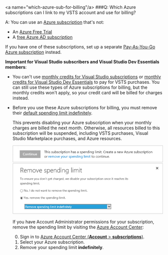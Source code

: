 

<a name="which-azure-sub-for-billing"/a>
###Q: Which Azure subscriptions can I link to my VSTS account and use for billing?

A: You can use an [Azure subscription](https://azure.microsoft.com/en-us/pricing/purchase-options/) 
that's not:

*	An [Azure Free Trial](https://azure.microsoft.com/en-us/offers/ms-azr-0044p/)
*	A [free Azure AD subscription](https://technet.microsoft.com/library/dn832618.aspx)

If you have one of these subscriptions, set up a separate 
[Pay-As-You-Go Azure subscription](https://azure.microsoft.com/en-us/offers/ms-azr-0003p/) 
instead. 

**Important for Visual Studio subscribers and Visual Studio Dev Essentials members**:

*	You can't use [monthly credits for Visual Studio subscriptions](https://azure.microsoft.com/en-us/pricing/member-offers/msdn-benefits-details/) 
or [monthly credits for Visual Studio Dev Essentials](https://azure.microsoft.com/en-us/offers/ms-azr-0022p/) to pay for VSTS purchases. 
You can still use these types of Azure subscriptions for billing, 
but the monthly credits won't apply, so your credit card will be billed for charges instead.
 
*	Before you use these Azure subscriptions for billing, you must remove their 
[default spending limit indefinitely](https://azure.microsoft.com/en-us/pricing/spending-limits/).

    This prevents disabling your Azure subscription 
    when your monthly charges are billed the next month. 
    Otherwise, all resources billed to this subscription 
    will be suspended, including VSTS purchases,
    Visual Studio Marketplace purchases, and Azure resources.

    <img alt="Spending limit" src="_img/spending-limit.png" style="border: 1px solid #CCCCCC" />

    <img alt="Remove spending limit indefinitely" src="_img/azure-remove-spending-limit.png" style="border: 1px solid #CCCCCC" />

	If you have Account Administrator permissions for your subscription, 
	remove the spending limit by visiting the 
	[Azure Account Center](https://account.windowsazure.com):
	
	0.	Sign in to [Azure Account Center (**Account** > **subscriptions**)](https://portal.azure.com). 
	0.	Select your Azure subscription. 
	0.	Remove your spending limit **indefinitely**.
